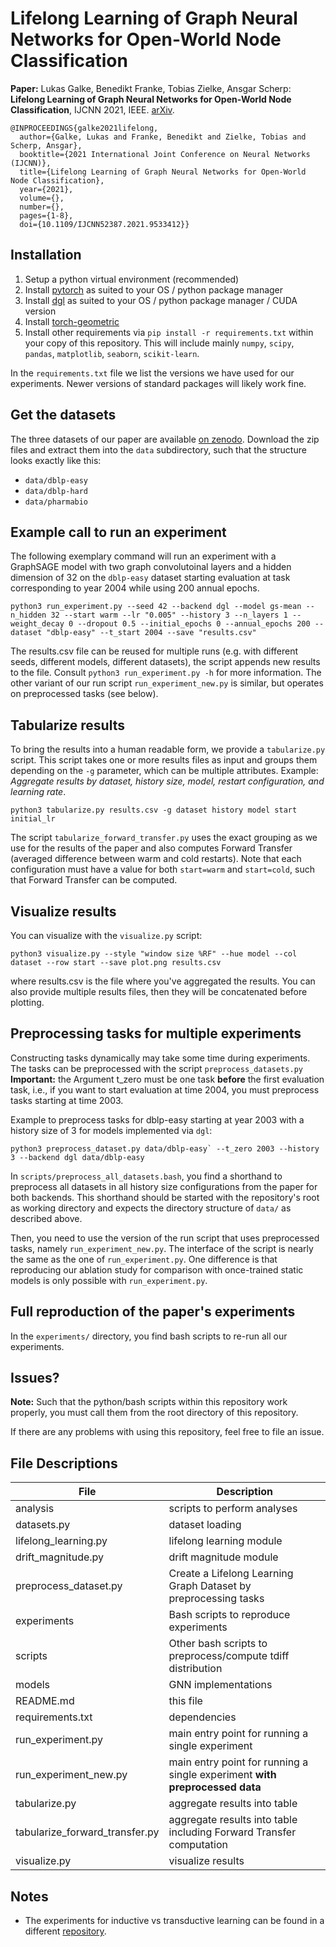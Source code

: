# Lifelong Learning of Graph Neural Networks for Open-World Node Classification

**Paper:** Lukas Galke, Benedikt Franke, Tobias Zielke, Ansgar Scherp: **Lifelong Learning of Graph Neural Networks for Open-World Node Classification**, IJCNN 2021, IEEE. [arXiv](https://arxiv.org/abs/2006.14422).

```
@INPROCEEDINGS{galke2021lifelong,
  author={Galke, Lukas and Franke, Benedikt and Zielke, Tobias and Scherp, Ansgar},
  booktitle={2021 International Joint Conference on Neural Networks (IJCNN)},
  title={Lifelong Learning of Graph Neural Networks for Open-World Node Classification},
  year={2021},
  volume={},
  number={},
  pages={1-8},
  doi={10.1109/IJCNN52387.2021.9533412}}
```

## Installation

1. Setup a python virtual environment (recommended)
2. Install [pytorch](https://pytorch.org/get-started/locally/) as suited to your
   OS / python package manager
3. Install [dgl](https://www.dgl.ai/pages/start.html) as suited to your
   OS / python package manager / CUDA version
4. Install [torch-geometric](https://github.com/rusty1s/pytorch_geometric)
5. Install other requirements via `pip install -r requirements.txt` within your
   copy of this repository. This will include mainly `numpy`, `scipy`, `pandas`, `matplotlib`, `seaborn`, `scikit-learn`.

In the `requirements.txt` file  we list the versions we have used for our experiments. Newer versions of standard packages will likely work fine.


## Get the datasets

The three datasets of our paper are available [on zenodo](https://zenodo.org/record/3764770).
Download the zip files and extract them into the `data` subdirectory, such that the structure looks exactly like this:

- `data/dblp-easy`
- `data/dblp-hard`
- `data/pharmabio`

## Example call to run an experiment

The following exemplary command will run an experiment with a GraphSAGE model with two graph convolutoinal layers and a hidden dimension of 32 on the `dblp-easy` dataset starting evaluation at task corresponding to year 2004 while using 200 annual epochs.

```
python3 run_experiment.py --seed 42 --backend dgl --model gs-mean --n_hidden 32 --start warm --lr "0.005" --history 3 --n_layers 1 --weight_decay 0 --dropout 0.5 --initial_epochs 0 --annual_epochs 200 --dataset "dblp-easy" --t_start 2004 --save "results.csv"                       
```

The results.csv file can be reused for multiple runs (e.g. with different seeds, different models, different datasets), the script appends new results to the file.
Consult `python3 run_experiment.py -h` for more information. The other variant of our run script `run_experiment_new.py` is similar, but operates on preprocessed tasks (see below).


## Tabularize results

To bring the results into a human readable form, we provide a `tabularize.py` script.
This script takes one or more results files as input and groups them depending on the `-g` parameter, which can be multiple attributes.
Example: *Aggregate results by dataset, history size, model, restart configuration, and learning rate*.

```
python3 tabularize.py results.csv -g dataset history model start initial_lr
```

The script `tabularize_forward_transfer.py` uses the exact grouping as we use for the results of the paper and also computes Forward Transfer (averaged difference between warm and cold restarts).
Note that each configuration must have a value for both `start=warm` and `start=cold`, such that Forward Transfer can be computed.


## Visualize results

You can visualize with the `visualize.py` script:

```
python3 visualize.py --style "window size %RF" --hue model --col dataset --row start --save plot.png results.csv
```

where results.csv is the file where you've aggregated the results. You can also provide multiple results files, then they will be concatenated before plotting.

## Preprocessing tasks for multiple experiments

Constructing tasks dynamically may take some time during experiments.
The tasks can be preprocessed with the script `preprocess_datasets.py`
**Important:** the Argument t_zero must be one task **before** the first evaluation task, i.e., if you want to start evaluation at time 2004, you must preprocess tasks starting at time 2003.

Example to preprocess tasks for dblp-easy starting at year 2003 with a history size of 3 for models implemented via `dgl`:

```
python3 preprocess_dataset.py data/dblp-easy` --t_zero 2003 --history 3 --backend dgl data/dblp-easy
```

In `scripts/preprocess_all_datasets.bash`, you find a shorthand to preprocess all datasets in all history size configurations from the paper for both backends.
This shorthand should be started with the repository's root as working directory and expects the directory structure of `data/` as described above.

Then, you need to use the version of the run script that uses preprocessed tasks, namely `run_experiment_new.py`.
The interface of the script is nearly the same as the one of `run_experiment.py`. 
One difference is that reproducing our ablation study for comparison with once-trained static models is only possible with `run_experiment.py`.

## Full reproduction of the paper's experiments

In the `experiments/` directory, you find bash scripts to re-run all our experiments.

## Issues?

**Note:** Such that the python/bash scripts within this repository work properly, you must call them from the root directory of this repository.

If there are any problems with using this repository, feel free to file an issue.

## File Descriptions

| File                              | Description                                                                 |
| -                                 | -                                                                           |
| analysis                          | scripts to perform analyses                                                 |
| datasets.py                       | dataset loading                                                             |
| lifelong_learning.py              | lifelong learning module                                                    |
| drift_magnitude.py                | drift magnitude module                                                      |
| preprocess_dataset.py             | Create a Lifelong Learning Graph Dataset by preprocessing tasks             |
| experiments                       | Bash scripts to reproduce experiments                                       |
| scripts                           | Other bash scripts to preprocess/compute tdiff distribution                 |
| models                            | GNN implementations                                                         |
| README.md                         | this file                                                                   |
| requirements.txt                  | dependencies                                                                |
| run_experiment.py                 | main entry point for running a single experiment                            |
| run_experiment_new.py             | main entry point for running a single experiment **with preprocessed data** |
| tabularize.py                     | aggregate results into table                                                |
| tabularize_forward_transfer.py    | aggregate results into table including Forward Transfer computation         |
| visualize.py                      | visualize results                                                           |


## Notes

- The experiments for inductive vs transductive learning can be found in a different [repository](https://github.com/lgalke/gnn-pretraining-evaluation).
